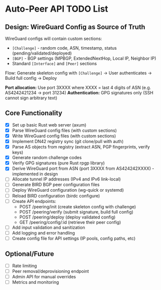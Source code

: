 # Auto-Peer API TODO List

## Design: WireGuard Config as Source of Truth

WireGuard configs will contain custom sections:
- `[Challenge]` - random code, ASN, timestamp, status (pending/validated/deployed)
- `[BGP]` - BGP settings (MPBGP, ExtendedNextHop, Local IP, Neighbor IP)
- Standard `[Interface]` and `[Peer]` sections

Flow: Generate skeleton config with `[Challenge]` → User authenticates → Build full config → Deploy

**Port allocation:** Use port 3XXXX where XXXX = last 4 digits of ASN (e.g. AS4242421234 → port 31234)
**Authentication:** GPG signatures only (SSH cannot sign arbitrary text)

## Core Functionality

- [x] Set up basic Rust web server (axum)
- [x] Parse WireGuard config files (with custom sections)
- [x] Write WireGuard config files (with custom sections)
- [x] Implement DN42 registry sync (git clone/pull with auth)
- [x] Parse AS objects from registry (extract ASN, PGP fingerprints, verify keys)
- [x] Generate random challenge codes
- [x] Verify GPG signatures (pure Rust rpgp library)
- [x] Derive WireGuard port from ASN (port 3XXXX from AS424242XXXX) - implemented in design
- [ ] Allocate tunnel IP addresses (IPv4 and IPv6 link-local)
- [ ] Generate BIRD BGP peer configuration files
- [ ] Deploy WireGuard configuration (wg-quick or systemd)
- [ ] Reload BIRD configuration (birdc configure)
- [ ] Create API endpoints:
  - POST /peering/init (create skeleton config with challenge)
  - POST /peering/verify (submit signature, build full config)
  - POST /peering/deploy (deploy validated config)
  - GET /peering/config/:id (retrieve their peer config)
- [ ] Add input validation and sanitization
- [ ] Add logging and error handling
- [ ] Create config file for API settings (IP pools, config paths, etc)

## Optional/Future

- [ ] Rate limiting
- [ ] Peer removal/deprovisioning endpoint
- [ ] Admin API for manual overrides
- [ ] Metrics and monitoring
